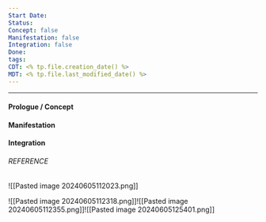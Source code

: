 ```yaml
---
Start Date: 
Status: 
Concept: false
Manifestation: false
Integration: false
Done: 
tags: 
CDT: <% tp.file.creation_date() %>
MDT: <% tp.file.last_modified_date() %>
---
```

---
#### Prologue / Concept

#### Manifestation

#### Integration

###### REFERENCE
![[Pasted image 20240605112023.png]]

![[Pasted image 20240605112318.png]]![[Pasted image 20240605112355.png]]![[Pasted image 20240605125401.png]]